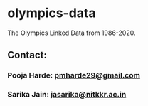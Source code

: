 # olympics-data
 The Olympics Linked Data from 1986-2020.
 
 ## Contact:<br>
 ### Pooja Harde: pmharde29@gmail.com <br>
 ### Sarika Jain: jasarika@nitkkr.ac.in
